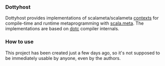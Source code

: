 ### Dottyhost

Dottyhost provides implementations of scalameta/scalameta [contexts](https://github.com/scalameta/scalameta/blob/master/scalameta/src/main/scala/scala/meta/semantic/Context.scala) for compile-time and runtime metaprogramming with [scala.meta](http://scalameta.org). The implementations are based on [dotc](https://github.com/lampepfl/dotty) compiler internals.

### How to use

This project has been created just a few days ago, so it's not supposed to be immediately usable by anyone, even by the authors.

